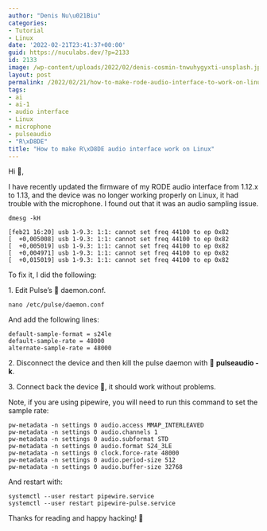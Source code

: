 ```yaml
---
author: "Denis Nu\u021Biu"
categories:
- Tutorial
- Linux
date: '2022-02-21T23:41:37+00:00'
guid: https://nuculabs.dev/?p=2133
id: 2133
image: /wp-content/uploads/2022/02/denis-cosmin-tnwuhygyxti-unsplash.jpg
layout: post
permalink: /2022/02/21/how-to-make-rode-audio-interface-to-work-on-linux/
tags:
- ai
- ai-1
- audio interface
- Linux
- microphone
- pulseaudio
- "R\xD8DE"
title: "How to make R\xD8DE audio interface work on Linux"
---
```

Hi **👋**,


I have recently updated the firmware of my RODE audio interface from 1.12.x to 1.13, and the device was no longer working properly on Linux, it had trouble with the microphone. I found out that it was an audio sampling issue.


```
dmesg -kH

[feb21 16:20] usb 1-9.3: 1:1: cannot set freq 44100 to ep 0x82
[  +0,005008] usb 1-9.3: 1:1: cannot set freq 44100 to ep 0x82
[  +0,005019] usb 1-9.3: 1:1: cannot set freq 44100 to ep 0x82
[  +0,004971] usb 1-9.3: 1:1: cannot set freq 44100 to ep 0x82
[  +0,015019] usb 1-9.3: 1:1: cannot set freq 44100 to ep 0x82
```


To fix it, I did the following:


1\. Edit Pulse’s 📖 daemon.conf.


```
nano /etc/pulse/daemon.conf
```


And add the following lines:


```
default-sample-format = s24le
default-sample-rate = 48000
alternate-sample-rate = 48000
```


2\. Disconnect the device and then kill the pulse daemon with 🔪 **pulseaudio -k**.


3\. Connect back the device 🔌, it should work without problems.

Note, if you are using pipewire, you will need to run this command to set the sample rate:

```
pw-metadata -n settings 0 audio.access MMAP_INTERLEAVED
pw-metadata -n settings 0 audio.channels 1
pw-metadata -n settings 0 audio.subformat STD
pw-metadata -n settings 0 audio.format S24_3LE
pw-metadata -n settings 0 clock.force-rate 48000
pw-metadata -n settings 0 audio.period-size 512
pw-metadata -n settings 0 audio.buffer-size 32768
```

And restart with:

```
systemctl --user restart pipewire.service
systemctl --user restart pipewire-pulse.service
```

Thanks for reading and happy hacking! 🥷
